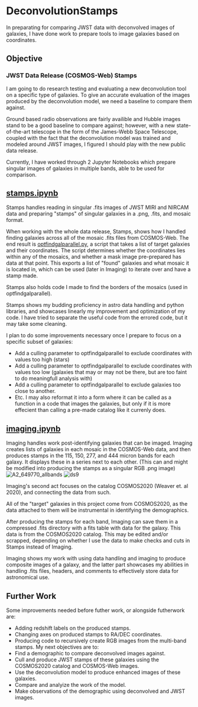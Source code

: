 # DeconvolutionStamps
In preparating for comparing JWST data with deconvolved images of galaxies, I have done work to prepare tools to image galaxies based on coordinates.

## Objective
### JWST Data Release (COSMOS-Web) Stamps
I am going to do research testing and evaluating a new deconvolution tool on a specific type of galaxies. To give an accurate evaluation of the images produced by the deconvolution model, we need a baseline to compare them against.

Ground based radio observations are fairly availible and Hubble images stand to be a good baseline to compare against; however, with a new state-of-the-art telescope in the form of the James-Webb Space Telescope, coupled with the fact that the deconvolution model was trained and modeled around JWST images, I figured I should play with the new public data release.

Currently, I have worked through 2 Jupyter Notebooks which prepare singular images of galaxies in multiple bands, able to be used for comparison.


## [stamps.ipynb](stamps.ipynb)
Stamps handles reading in singular .fits images of JWST MIRI and NIRCAM data and preparing "stamps" of singular galaxies in a .png, .fits, and mosaic format.

When working with the whole data release, Stamps, shows how I handled finding galaxies across all of the mosaic .fits files from COSMOS-Web. The end result is [optfindgalparallel.py](optfindgalparallel.py), a script that takes a list of target galaxies and their coordinates. The script determines whether the coordinates lies within any of the mosaics, and whether a mask image pre-prepared has data at that point. This exports a list of "found" galaxies and what mosaic it is located in, which can be used (later in Imaging) to iterate over and have a stamp made.

Stamps also holds code I made to find the borders of the mosaics (used in optfindgalparallel).

Stamps shows my budding proficiency in astro data handling and python libraries, and showcases linearly my improvement and optimization of my code. I have tried to separate the useful code from the errored code, but it may take some cleaning.

I plan to do some improvements necessary once I prepare to focus on a specific subset of galaxies:
* Add a culling parameter to optfindgalparallel to exclude coordinates with values too high (stars)
* Add a culling parameter to optfindgalparallel to exclude coordinates with values too low (galaxies that may or may not be there, but are too faint to do meaningfull analysis with)
* Add a culling parameter to optfindgalparallel to exclude galaxies too close to another.
* Etc.
I may also reformat it into a form where it can be called as a function in a code that images the galaxies, but only if it is more effecient than calling a pre-made catalog like it currenly does.


## [imaging.ipynb](imaging.ipynb)
Imaging handles work post-identifying galaxies that can be imaged. Imaging creates lists of galaxies in each mosaic in the COSMOS-Web data, and then produces stamps in the 115, 150, 277, and 444 micron bands for each galaxy. It displays these in a series next to each other. (This can and might be modified into producing the stamps as a singular RGB .png image)
![A2_649770_allbands](https://github.com/user-attachments/assets/1046ab5d-03cc-4959-b161-0e33876c6119)
![ds9](https://github.com/user-attachments/assets/29a40a29-9a37-4d50-bd32-83bb83050252)


Imaging's second act focuses on the catalog COSMOS2020 (Weaver et. al 2020), and connecting the data from such. 

All of the "target" galaxies in this project come from COSMOS2020, as the data attached to them will be instrumental in identifying the demographics.

After producing the stamps for each band, Imaging can save them in a compressed .fits directory with a fits table with data for the galaxy. This data is from the COSMOS2020 catalog. This may be edited and/or scrapped, depending on whether I use the data to make checks and cuts in Stamps instead of Imaging.

Imaging shows my work with using data handling and imaging to produce composite images of a galaxy, and the latter part showcases my abilities in handling .fits files, headers, and comments to effectively store data for astronomical use.

## Further Work
Some improvements needed before futher work, or alongside futherwork are:
* Adding redshift labels on the produced stamps.
* Changing axes on produced stamps to RA/DEC coordinates.
* Producing code to recursively create RGB images from the multi-band stamps.
My next objectives are to:
* Find a demographic to compare deconvolved images against.
* Cull and produce JWST stamps of these galaxies using the COSMOS2020 catalog and COSMOS-Web images.
* Use the deconvolution model to produce enhanced images of these galaxies.
* Compare and analyize the work of the model.
* Make observations of the demographic using deconvolved and JWST images.
